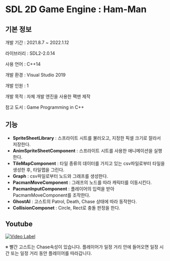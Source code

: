 # SDL 2D Game Engine : Ham-Man

## 기본 정보
개발 기간 : 2021.8.7 ~ 2022.1.12

라이브러리 : SDL2-2.0.14

사용 언어 : C++14

개발 환경 : Visual Studio 2019

개발 인원 : 1

개발 목적 : 자체 개발 엔진을 사용한 팩맨 제작

참고 도서 : Game Programming in C++

## 기능
- **SpriteSheetLibrary** : 스프라이트 시트를 불러오고, 지정한 픽셀 크기로 잘라서 저장한다.
- **AnimSpriteSheetComponent** : 스프라이트 시트를 사용한 애니메이션을 실행한다.
- **TileMapComponent** : 타일 종류의 데이터를 가지고 있는 csv파일로부터 타일을 생성한 후, 타일맵을 그린다.
- **Graph** : csv파일로부터 노드와 그래프를 생성한다.
- **PacmanMoveComponent** : 그래프의 노드를 따라 캐릭터를 이동시킨다.
- **PacmanInputComponent** : 플레이어의 입력을 받아 PacmamMoveComponent를 조작한다.
- **GhostAI** : 고스트의 Patrol, Death, Chase 상태에 따라 동작한다.
- **CollisionComponet** : Circle, Rect로 충돌 판정을 한다.

## Youtube
[![Video Label](http://img.youtube.com/vi/ZBEjrwBO8pM/0.jpg)](https://youtu.be/ZBEjrwBO8pM)

※ 빨간 고스트는 Chase속성이 있습니다. 플레이어가 일정 거리 안에 들어오면 일정 시간 또는 일정 거리 동안 플레이어를 따라갑니다.
